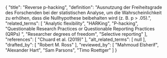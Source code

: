 {
    "title": "Reverse p-hacking",
    "definition": "Ausnutzung der Freiheitsgrade des Forschenden bei der statistischen Analyse, um die Wahrscheinlichkeit zu erhöhen, dass die Nullhypothese beibehalten wird (z. B. p > .05).",
    "related_terms": [
        "Analytic flexibility",
        "HARKing",
        "P-hacking",
        "Questionable Research Practices or Questionable Reporting Practices (QRPs) ",
        "Researcher degrees of freedom",
        "Selective reporting"
    ],
    "references": [
        "Chuard et al. (2019)"
    ],
    "alt_related_terms": [
        null
    ],
    "drafted_by": [
        "Robert M. Ross"
    ],
    "reviewed_by": [
        "Mahmoud Elsherif",
        "Alexander Hart",
        "Sam Parsons",
        "Timo Roettger"
    ]
}